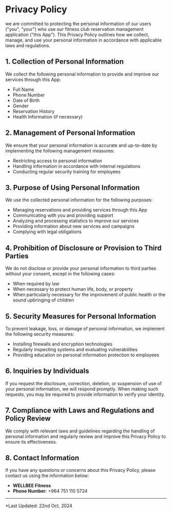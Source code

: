 # Privacy Policy

we are committed to protecting the personal information of our users ("you", "your") who use our fitness club reservation management application ("this App"). This Privacy Policy outlines how we collect, manage, and use your personal information in accordance with applicable laws and regulations.

## 1. Collection of Personal Information

We collect the following personal information to provide and improve our services through this App:

- Full Name
- Phone Number
- Date of Birth
- Gender
- Reservation History
- Health Information (if necessary)

## 2. Management of Personal Information

We ensure that your personal information is accurate and up-to-date by implementing the following management measures:

- Restricting access to personal information
- Handling information in accordance with internal regulations
- Conducting regular security training for employees

## 3. Purpose of Using Personal Information

We use the collected personal information for the following purposes:

- Managing reservations and providing services through this App
- Communicating with you and providing support
- Analyzing and processing statistics to improve our services
- Providing information about new services and campaigns
- Complying with legal obligations

## 4. Prohibition of Disclosure or Provision to Third Parties

We do not disclose or provide your personal information to third parties without your consent, except in the following cases:

- When required by law
- When necessary to protect human life, body, or property
- When particularly necessary for the improvement of public health or the sound upbringing of children

## 5. Security Measures for Personal Information

To prevent leakage, loss, or damage of personal information, we implement the following security measures:

- Installing firewalls and encryption technologies
- Regularly inspecting systems and evaluating vulnerabilities
- Providing education on personal information protection to employees

## 6. Inquiries by Individuals

If you request the disclosure, correction, deletion, or suspension of use of your personal information, we will respond promptly. When making such requests, you may be required to provide information to verify your identity.

## 7. Compliance with Laws and Regulations and Policy Review

We comply with relevant laws and guidelines regarding the handling of personal information and regularly review and improve this Privacy Policy to ensure its effectiveness.

## 8. Contact Information

If you have any questions or concerns about this Privacy Policy, please contact us using the information below:

- **WELLBEE Fitness**
- **Phone Number**: +964 751 110 5724

---

*Last Updated: 22nd Oct, 2024